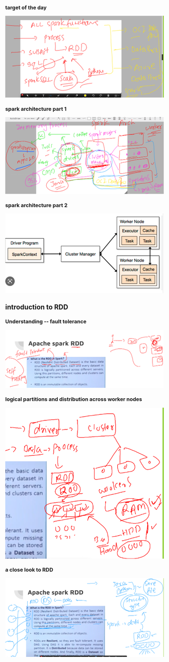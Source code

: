 ### target of the day 

<img src="plan.png">

### spark architecture part 1

<img src="arch1.png">


### spark architecture part 2 

<img src="arch2.png">

##  introduction to RDD 

### Understanding -- fault tolerance 

<img src="fl.png">

### logical partitions and distribution across worker nodes 

<img src="rdd1.png">

### a close look to RDD 

<img src="rdd2.png">

